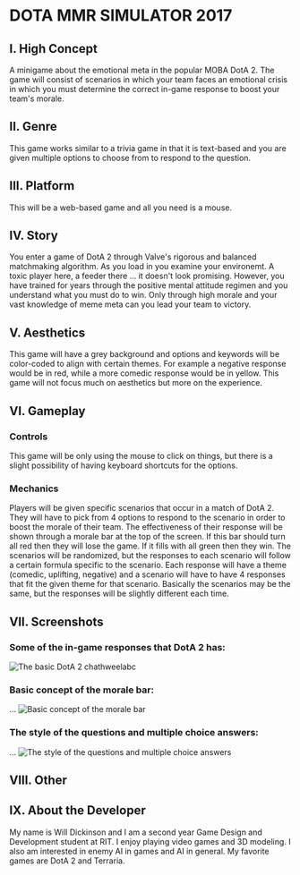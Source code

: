 # DOTA MMR SIMULATOR 2017
## I. High Concept
  A minigame about the emotional meta in the popular MOBA DotA 2. The game will consist of scenarios in which your team faces an emotional crisis in which you must determine the correct in-game response to boost your team's morale.
## II. Genre
  This game works similar to a trivia game in that it is text-based and you are given multiple options to choose from to respond to the question.
## III. Platform
  This will be a web-based game and all you need is a mouse.
## IV. Story
  You enter a game of DotA 2 through Valve's rigorous and balanced matchmaking algorithm. As you load in you examine your environemt. A toxic player here, a feeder there ... it doesn't look promising. However, you have trained for years through the positive mental attitude regimen and you understand what you must do to win. Only through high morale and your vast knowledge of meme meta can you lead your team to victory.
## V. Aesthetics
  This game will have a grey background and options and keywords will be color-coded to align with certain themes. For example a negative response would be in red, while a more comedic response would be in yellow. This game will not focus much on aesthetics but more on the experience.
## VI. Gameplay
  ### Controls
  This game will be only using the mouse to click on things, but there is a slight possibility of having keyboard shortcuts for the options.
  ### Mechanics
  Players will be given specific scenarios that occur in a match of DotA 2. They will have to pick from 4 options to respond to the scenario in order to boost the morale of their team. The effectiveness of their response will be shown through a morale bar at the top of the screen. If this bar should turn all red then they will lose the game. If it fills with all green then they win. The scenarios will be randomized, but the responses to each scenario will follow a certain formula specific to the scenario. Each response will have a theme (comedic, uplifting, negative) and a scenario will have to have 4 responses that fit the given theme for that scenario. Basically the scenarios may be the same, but the responses will be slightly different each time.
## VII. Screenshots
  ### Some of the in-game responses that DotA 2 has:
  <img src="http://apollo-eu-uploads.s3.amazonaws.com/1423494171463/Dota2_UI_Chatwheel.jpg" alt="The basic DotA 2 chathweel">abc</img>
  ### Basic concept of the morale bar:
  ...
    ![Basic concept of the morale bar](https://upload.wikimedia.org/wikipedia/commons/thumb/8/86/Progress_bar_60.svg/2000px-Progress_bar_60.svg.png)
  ### The style of the questions and multiple choice answers:
  ...
    ![The style of the questions and multiple choice answers](https://i.ytimg.com/vi/NHmpLT7RNHE/hqdefault.jpg)

## VIII. Other

## IX. About the Developer
My name is Will Dickinson and I am a second year Game Design and Development student at RIT. I enjoy playing video games and 3D modeling. I also am interested in enemy AI in games and AI in general. My favorite games are DotA 2 and Terraria.
